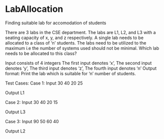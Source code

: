 # LabAllocation
Finding suitable lab for accomodation of students

There are 3 labs in the CSE department. The labs are L1, L2, and L3 with a seating capacity of x, y, and z respectively. A single lab needs to be allocated to a class of ‘n’ students. The labs need to be utilized to the maximum i.e the number of systems used should not be minimal. Which lab needs to be allocated to this class?

Input consists of 4 integers
The first input denotes ‘x’, The second input denotes ‘y’, The third input denotes ‘z’, The fourth input denotes ‘n’
Output format: Print the lab which is suitable for ‘n’ number of students.

Test Cases:
 Case 1:
 Input
 30
 40
 20
 25
 
 Output
 L1

 Case 2:
 Input
 30
 40
 20
 15
 
 Output
 L3

 Case 3:
 Input
 90
 50
 60
 40
 
 Output
 L2
